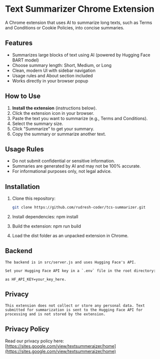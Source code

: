# Text Summarizer Chrome Extension

A Chrome extension that uses AI to summarize long texts, such as Terms and Conditions or Cookie Policies, into concise summaries.

## Features

- Summarizes large blocks of text using AI (powered by Hugging Face BART model)
- Choose summary length: Short, Medium, or Long
- Clean, modern UI with sidebar navigation
- Usage rules and About section included
- Works directly in your browser popup

## How to Use

1. **Install the extension** (instructions below).
2. Click the extension icon in your browser.
3. Paste the text you want to summarize (e.g., Terms and Conditions).
4. Select the summary size.
5. Click "Summarize" to get your summary.
6. Copy the summary or summarize another text.

## Usage Rules

- Do not submit confidential or sensitive information.
- Summaries are generated by AI and may not be 100% accurate.
- For informational purposes only, not legal advice.

## Installation

1. Clone this repository:
   ```sh
   git clone https://github.com/rudresh-coder/tcs-summarizer.git

2. Install dependencies:
    npm install

3. Build the extension:
    npm run build

4. Load the dist folder as an unpacked extension in Chrome.

##  Backend
    
    The backend is in src/server.js and uses Hugging Face's API.

    Set your Hugging Face API key in a `.env` file in the root directory: 

    as HF_API_KEY=your_key_here.

## Privacy

    This extension does not collect or store any personal data. Text submitted for summarization is sent to the Hugging Face API for processing and is not stored by the extension.
    
## Privacy Policy

Read our privacy policy here: [https://sites.google.com/view/textsummeraizer/home](https://sites.google.com/view/textsummeraizer/home)